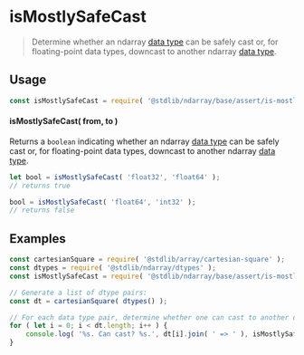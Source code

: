 <!--

@license Apache-2.0

Copyright (c) 2023 The Stdlib Authors.

Licensed under the Apache License, Version 2.0 (the "License");
you may not use this file except in compliance with the License.
You may obtain a copy of the License at

   http://www.apache.org/licenses/LICENSE-2.0

Unless required by applicable law or agreed to in writing, software
distributed under the License is distributed on an "AS IS" BASIS,
WITHOUT WARRANTIES OR CONDITIONS OF ANY KIND, either express or implied.
See the License for the specific language governing permissions and
limitations under the License.

-->

# isMostlySafeCast

> Determine whether an ndarray [data type][@stdlib/ndarray/dtypes] can be safely cast or, for floating-point data types, downcast to another ndarray [data type][@stdlib/ndarray/dtypes].

<!-- Section to include introductory text. Make sure to keep an empty line after the intro `section` element and another before the `/section` close. -->

<section class="intro">

</section>

<!-- /.intro -->

<!-- Package usage documentation. -->

<section class="usage">

## Usage

```javascript
const isMostlySafeCast = require( '@stdlib/ndarray/base/assert/is-mostly-safe-data-type-cast' );
```

#### isMostlySafeCast( from, to )

Returns a `boolean` indicating whether an ndarray [data type][@stdlib/ndarray/dtypes] can be safely cast or, for floating-point data types, downcast to another ndarray [data type][@stdlib/ndarray/dtypes].

```javascript
let bool = isMostlySafeCast( 'float32', 'float64' );
// returns true

bool = isMostlySafeCast( 'float64', 'int32' );
// returns false
```

</section>

<!-- /.usage -->

<!-- Package usage notes. Make sure to keep an empty line after the `section` element and another before the `/section` close. -->

<section class="notes">

</section>

<!-- /.notes -->

<!-- Package usage examples. -->

<section class="examples">

## Examples

<!-- eslint no-undef: "error" -->

```javascript
const cartesianSquare = require( '@stdlib/array/cartesian-square' );
const dtypes = require( '@stdlib/ndarray/dtypes' );
const isMostlySafeCast = require( '@stdlib/ndarray/base/assert/is-mostly-safe-data-type-cast' );

// Generate a list of dtype pairs:
const dt = cartesianSquare( dtypes() );

// For each data type pair, determine whether one can cast to another data type...
for ( let i = 0; i < dt.length; i++ ) {
    console.log( '%s. Can cast? %s.', dt[i].join( ' => ' ), isMostlySafeCast.apply( null, dt[i] ) );
}
```

</section>

<!-- /.examples -->

<!-- Section to include cited references. If references are included, add a horizontal rule *before* the section. Make sure to keep an empty line after the `section` element and another before the `/section` close. -->

<section class="references">

</section>

<!-- /.references -->

<!-- Section for related `stdlib` packages. Do not manually edit this section, as it is automatically populated. -->

<section class="related">

</section>

<!-- /.related -->

<!-- Section for all links. Make sure to keep an empty line after the `section` element and another before the `/section` close. -->

<section class="links">

[@stdlib/ndarray/dtypes]: https://github.com/stdlib-js/stdlib/tree/develop/lib/node_modules/%40stdlib/ndarray/dtypes

</section>

<!-- /.links -->
